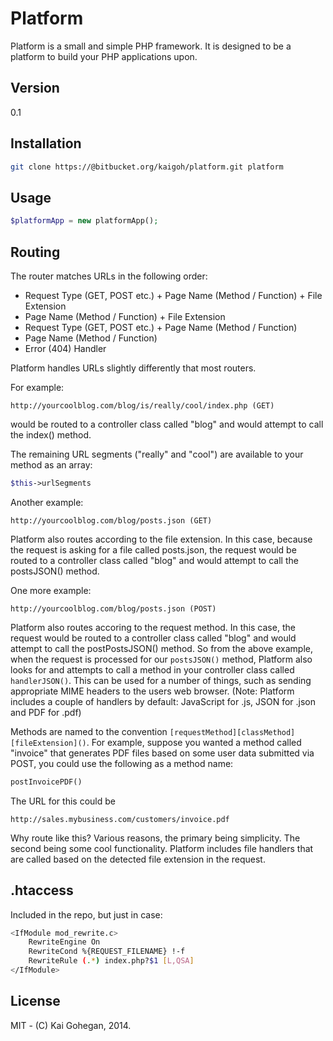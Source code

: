 Platform
========

Platform is a small and simple PHP framework. It is designed to be a platform to build your PHP applications upon.

Version
---

0.1

Installation
---

```sh
git clone https://@bitbucket.org/kaigoh/platform.git platform
```

Usage
---

```php
$platformApp = new platformApp();
```

Routing
---

The router matches URLs in the following order:

* Request Type (GET, POST etc.) + Page Name (Method / Function) + File Extension
* Page Name (Method / Function) + File Extension
* Request Type (GET, POST etc.) + Page Name (Method / Function)
* Page Name (Method / Function)
* Error (404) Handler

Platform handles URLs slightly differently that most routers.

For example:

```url
http://yourcoolblog.com/blog/is/really/cool/index.php (GET)
```

would be routed to a controller class called "blog" and would attempt to call the index() method.

The remaining URL segments ("really" and "cool") are available to your method as an array:

```php
$this->urlSegments
```

Another example:

```url
http://yourcoolblog.com/blog/posts.json (GET)
```

Platform also routes according to the file extension. In this case, because the request is asking for a file called posts.json, the request would be routed to a controller class called "blog" and would attempt to call the postsJSON() method.

One more example:

```url
http://yourcoolblog.com/blog/posts.json (POST)
```

Platform also routes accoring to the request method. In this case, the request would be routed to a controller class called "blog" and would attempt to call the postPostsJSON() method. So from the above example, when the request is processed for our ```postsJSON()``` method, Platform also looks for and attempts to call a method in your controller class called ```handlerJSON()```. This can be used for a number of things, such as sending appropriate MIME headers to the users web browser. (Note: Platform includes a couple of handlers by default: JavaScript for .js, JSON for .json and PDF for .pdf)

Methods are named to the convention ```[requestMethod][classMethod][fileExtension]()```. For example, suppose you wanted a method called "invoice" that generates PDF files based on some user data submitted via POST, you could use the following as a method name:

```php
postInvoicePDF()
```

The URL for this could be
```url
http://sales.mybusiness.com/customers/invoice.pdf
```

Why route like this? Various reasons, the primary being simplicity. The second being some cool functionality. Platform includes file handlers that are called based on the detected file extension in the request.


.htaccess
---

Included in the repo, but just in case:

```sh
<IfModule mod_rewrite.c>
    RewriteEngine On
    RewriteCond %{REQUEST_FILENAME} !-f
    RewriteRule (.*) index.php?$1 [L,QSA]
</IfModule>
```

License
----

MIT - (C) Kai Gohegan, 2014.